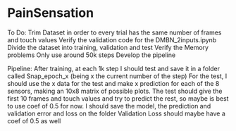 # PainSensation

To Do:
  Trim Dataset in order to every trial has the same number of frames and touch values
  Verify the validation code for the DMBN_2inputs.ipynb
  Divide the dataset into training, validation and test
  Verify the Memory problems
  Only use around 50k steps
  Develop the pipeline

Pipeline:
After training, at each 1k step I should test and save it in a folder called Snap_epoch_x (being x the current number of the step)
For the test, I should use the x data for the test and make x prediction for each of the 8 sensors, making an 10x8 matrix of possible plots.
The test should give the first 10 frames and touch values and try to predict the rest, so maybe is best to use coef of 0.5 for now.
I should save the model, the prediction and validation error and loss on the folder
Validation Loss should maybe have a coef of 0.5 as well

